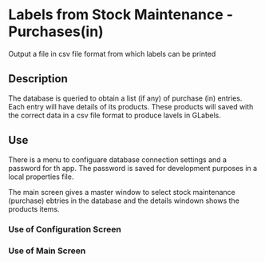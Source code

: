 # Labels from Stock Maintenance - Purchases(in)
Output a file in csv file format from which labels can be printed

## Description
The database is queried to obtain a list (if any) of purchase (in)
entries.
Each entry will have details of its products.
These products will saved with the correct data in a csv file format
to produce lavels in GLabels.

## Use
There is a menu to configuare database connection settings and a 
password for th app. The password is saved for development purposes
in a local properties file.

The main screen gives a master window to select stock maintenance (purchase)
ebtries in the database and the details windown shows the products items.

### Use of Configuration Screen

### Use of Main Screen
